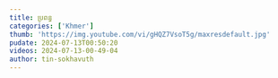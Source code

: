 ```yaml
---
title: ប្រពន្ធ
categories: ['Khmer']
thumb: 'https://img.youtube.com/vi/gHQZ7VsoT5g/maxresdefault.jpg'
pudate: 2024-07-13T00:50:20
videos: 2024-07-13-00-49-04
author: tin-sokhavuth
---
```

